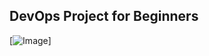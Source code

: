 ## DevOps Project for Beginners   

[![Image](https://github.com/kbcbals/Simple-DevOps-Project/blob/master/Devops_course.PNG "DevOps Project - CI/CD with Jenkins Ansible Docker Kubernetes ")]
